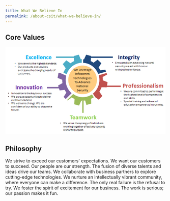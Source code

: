```yaml
---
title: What We Believe In
permalink: /about-csit/what-we-believe-in/
---
```

## Core Values

![Core Values](/images/core-values-final.png)

## Philosophy

We strive to exceed our customers' expectations.
We want our customers to succeed.
Our people are our strength.
The fusion of diverse talents and ideas drive our teams.
We collaborate with business partners to explore cutting-edge technologies.
We nurture an intellectually vibrant community, where everyone can make a difference.
The only real failure is the refusal to try.
We foster the spirit of excitement for our business.
The work is serious; our passion makes it fun.